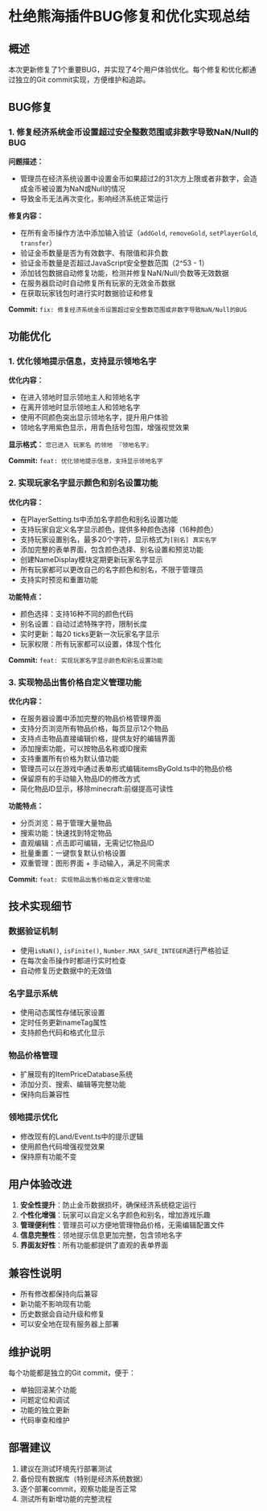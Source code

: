 # 杜绝熊海插件BUG修复和优化实现总结

## 概述
本次更新修复了1个重要BUG，并实现了4个用户体验优化。每个修复和优化都通过独立的Git commit实现，方便维护和追踪。

## BUG修复

### 1. 修复经济系统金币设置超过安全整数范围或非数字导致NaN/Null的BUG

**问题描述：**
- 管理员在经济系统设置中设置金币如果超过2的31次方上限或者非数字，会造成金币被设置为NaN或Null的情况
- 导致金币无法再次变化，影响经济系统正常运行

**修复内容：**
- 在所有金币操作方法中添加输入验证（`addGold`, `removeGold`, `setPlayerGold`, `transfer`）
- 验证金币数量是否为有效数字、有限值和非负数
- 验证金币数量是否超过JavaScript安全整数范围（2^53 - 1）
- 添加钱包数据自动修复功能，检测并修复NaN/Null/负数等无效数据
- 在服务器启动时自动修复所有玩家的无效金币数据
- 在获取玩家钱包时进行实时数据验证和修复

**Commit:** `fix: 修复经济系统金币设置超过安全整数范围或非数字导致NaN/Null的BUG`

## 功能优化

### 1. 优化领地提示信息，支持显示领地名字

**优化内容：**
- 在进入领地时显示领地主人和领地名字
- 在离开领地时显示领地主人和领地名字
- 使用不同颜色突出显示领地名字，提升用户体验
- 领地名字用紫色显示，用青色括号包围，增强视觉效果

**显示格式：** `您已进入 玩家名 的领地 『领地名字』`

**Commit:** `feat: 优化领地提示信息，支持显示领地名字`

### 2. 实现玩家名字显示颜色和别名设置功能

**优化内容：**
- 在PlayerSetting.ts中添加名字颜色和别名设置功能
- 支持玩家自定义名字显示颜色，提供多种颜色选择（16种颜色）
- 支持玩家设置别名，最多20个字符，显示格式为`[别名] 真实名字`
- 添加完整的表单界面，包含颜色选择、别名设置和预览功能
- 创建NameDisplay模块定期更新玩家名字显示
- 所有玩家都可以更改自己的名字颜色和别名，不限于管理员
- 支持实时预览和重置功能

**功能特点：**
- 颜色选择：支持16种不同的颜色代码
- 别名设置：自动过滤特殊字符，限制长度
- 实时更新：每20 ticks更新一次玩家名字显示
- 玩家权限：所有玩家都可以设置，体现个性化

**Commit:** `feat: 实现玩家名字显示颜色和别名设置功能`

### 3. 实现物品出售价格自定义管理功能

**优化内容：**
- 在服务器设置中添加完整的物品价格管理界面
- 支持分页浏览所有物品价格，每页显示12个物品
- 支持点击物品直接编辑价格，提供友好的编辑界面
- 添加搜索功能，可以按物品名称或ID搜索
- 支持重置所有价格为默认值功能
- 管理员可以在游戏中通过表单形式编辑itemsByGold.ts中的物品价格
- 保留原有的手动输入物品ID的修改方式
- 简化物品ID显示，移除minecraft:前缀提高可读性

**功能特点：**
- 分页浏览：易于管理大量物品
- 搜索功能：快速找到特定物品
- 直观编辑：点击即可编辑，无需记忆物品ID
- 批量重置：一键恢复默认价格设置
- 双重管理：图形界面 + 手动输入，满足不同需求

**Commit:** `feat: 实现物品出售价格自定义管理功能`

## 技术实现细节

### 数据验证机制
- 使用`isNaN()`, `isFinite()`, `Number.MAX_SAFE_INTEGER`进行严格验证
- 在每次金币操作时都进行实时检查
- 自动修复历史数据中的无效值

### 名字显示系统
- 使用动态属性存储玩家设置
- 定时任务更新nameTag属性
- 支持颜色代码和格式化显示

### 物品价格管理
- 扩展现有的ItemPriceDatabase系统
- 添加分页、搜索、编辑等完整功能
- 保持向后兼容性

### 领地提示优化
- 修改现有的Land/Event.ts中的提示逻辑
- 使用颜色代码增强视觉效果
- 保持原有功能不变

## 用户体验改进

1. **安全性提升**：防止金币数据损坏，确保经济系统稳定运行
2. **个性化增强**：玩家可以自定义名字颜色和别名，增加游戏乐趣
3. **管理便利性**：管理员可以方便地管理物品价格，无需编辑配置文件
4. **信息完整性**：领地提示信息更加完整，包含领地名字
5. **界面友好性**：所有功能都提供了直观的表单界面

## 兼容性说明

- 所有修改都保持向后兼容
- 新功能不影响现有功能
- 历史数据会自动升级和修复
- 可以安全地在现有服务器上部署

## 维护说明

每个功能都是独立的Git commit，便于：
- 单独回滚某个功能
- 问题定位和调试
- 功能的独立更新
- 代码审查和维护

## 部署建议

1. 建议在测试环境先行部署测试
2. 备份现有数据库（特别是经济系统数据）
3. 逐个部署commit，观察功能是否正常
4. 测试所有新增功能的完整流程